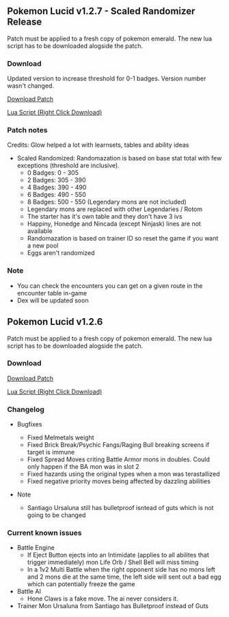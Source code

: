 ## Pokemon Lucid v1.2.7 - Scaled Randomizer Release

Patch must be applied to a fresh copy of pokemon emerald. The new lua script has to be downloaded alogside the patch.

### Download
Updated version to increase threshold for 0-1 badges. Version number wasn't changed.

<a href="./v1.2.7/pokemon_lucid_v1.2.7.bps" target="_blank">Download Patch</a>

<a href="./v1.2.7/pokemon_lucid_v1.2.7.lua" target="_blank">Lua Script (Right Click Download)</a>

### Patch notes
Credits: Glow helped a lot with learnsets, tables and ability ideas

* Scaled Randomized: Randomazation is based on base stat total with few exceptions (threshold are inclusive).
  * 0 Badges: 0 - 305
  * 2 Badges: 305 - 390
  * 4 Badges: 390 - 490
  * 6 Badges: 490 - 550
  * 8 Badges: 500 - 550 (Legendary mons are not included)
  * Legendary mons are replaced with other Legendaries / Rotom
  * The starter has it's own table and they don't have 3 ivs
  * Happiny, Honedge and Nincada (except Ninjask) lines are not available
  * Randomazation is based on trainer ID so reset the game if you want a new pool
  * Eggs aren't randomized

### Note
* You can check the encounters you can get on a given route in the encounter table in-game
* Dex will be updated soon

## Pokemon Lucid v1.2.6
Patch must be applied to a fresh copy of pokemon emerald. The new lua script has to be downloaded alogside the patch.

### Download
<a href="./v1.2.6/pokemon_lucid_v1.2.6.bps" target="_blank">Download Patch</a>

<a href="./v1.2.6/pokemon_lucid_v1.2.6.lua" target="_blank">Lua Script (Right Click Download)</a>

### Changelog
* Bugfixes
  * Fixed Melmetals weight
  * Fixed Brick Break/Psychic Fangs/Raging Bull breaking screens if target is immune
  * Fixed Spread Moves criting Battle Armor mons in doubles. Could only happen if the BA mon was in slot 2
  * Fixed hazards using the original types when a mon was terastallized
  * Fixed negative priority moves being affected by dazzling abilities

* Note
  * Santiago Ursaluna still has bulletproof isntead of guts which is not going to be changed

### Current known issues
  * Battle Engine
    * If Eject Button ejects into an Intimidate (applies to all abilites that trigger immediately) mon Life Orb / Shell Bell will miss timing
    * In a 1v2 Multi Battle when the right opponent side has no mons left and 2 mons die at the same time, the left side will sent out a bad egg which can potentially freeze the game
  * Battle AI
    * Hone Claws is a fake move. The ai never considers it.
  * Trainer Mon
    Ursaluna from Santiago has Bulletproof instead of Guts
